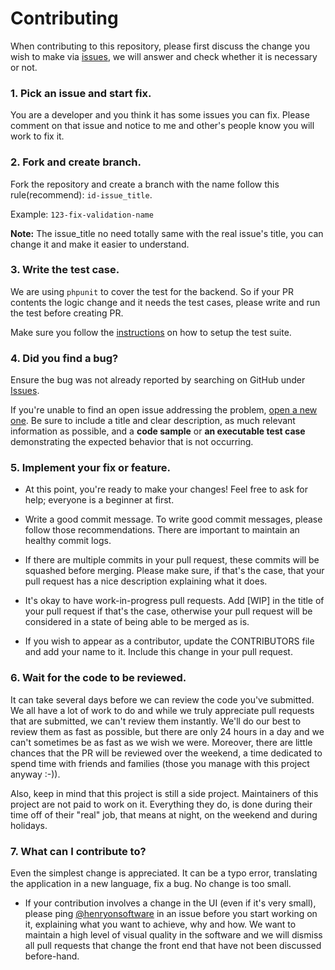 # Contributing

When contributing to this repository, please first discuss the change you wish to make via [issues](https://github.com/pingnow/pingtocoffee/issues), we will answer and check whether it is necessary or not.

### 1. Pick an issue and start fix.

You are a developer and you think it has some issues you can fix. Please comment on that issue and notice to me and other's people know you will work to fix it.

### 2. Fork and create branch.

Fork the repository and create a branch with the name follow this rule(recommend): `id-issue_title`.

Example: `123-fix-validation-name`

**Note:** The issue_title no need totally same with the real issue's title, you can change it and make it easier to understand.

### 3. Write the test case.

We are using `phpunit` to cover the test for the backend. So if your PR contents the logic change and it needs the test cases, please write and run the test before creating PR.

Make sure you follow the [instructions](https://github.com/pingnow/pingtocoffee/tree/master/docs/contribute/index.md) on how to setup the test suite.

### 4. Did you find a bug?

Ensure the bug was not already reported by searching on GitHub under [Issues](https://github.com/pingnow/pingtocoffee/issues).

If you're unable to find an open issue addressing the problem, [open a new one](https://github.com/pingnow/pingtocoffee/issues/new). Be sure to include a title and clear description, as much relevant information as possible, and a **code sample** or **an executable test case** demonstrating the expected behavior that is not occurring.

### 5. Implement your fix or feature.

- At this point, you're ready to make your changes! Feel free to ask for help; everyone is a beginner at first.

- Write a good commit message. To write good commit messages, please follow those recommendations. There are important to maintain an healthy commit logs.

- If there are multiple commits in your pull request, these commits will be squashed before merging. Please make sure, if that's the case, that your pull request has a nice description explaining what it does.

- It's okay to have work-in-progress pull requests. Add [WIP] in the title of your pull request if that's the case, otherwise your pull request will be considered in a state of being able to be merged as is.

- If you wish to appear as a contributor, update the CONTRIBUTORS file and add your name to it. Include this change in your pull request.

### 6. Wait for the code to be reviewed.

It can take several days before we can review the code you've submitted. We all have a lot of work to do and while we truly appreciate pull requests that are submitted, we can't review them instantly. We'll do our best to review them as fast as possible, but there are only 24 hours in a day and we can't sometimes be as fast as we wish we were. Moreover, there are little chances that the PR will be reviewed over the weekend, a time dedicated to spend time with friends and families (those you manage with this project anyway :-)).

Also, keep in mind that this project is still a side project. Maintainers of this project are not paid to work on it. Everything they do, is done during their time off of their "real" job, that means at night, on the weekend and during holidays.

### 7. What can I contribute to?

Even the simplest change is appreciated. It can be a typo error, translating the application in a new language, fix a bug. No change is too small.

- If your contribution involves a change in the UI (even if it's very small), please ping [@henryonsoftware](https://github.com/henryonsoftware) in an issue before you start working on it, explaining what you want to achieve, why and how. We want to maintain a high level of visual quality in the software and we will dismiss all pull requests that change the front end that have not been discussed before-hand.
